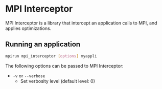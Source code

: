 # MPI Interceptor

MPI Interceptor is a library that intercept an application calls to MPI, and applies optimizations.

## Running an application


```bash
mpirun mpi_interceptor [options] myappli
```


The following options can be passed to MPI Interceptor:

- `-v` or `--verbose`
  + Set verbosity level (default level: 0)
  
